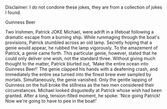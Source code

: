 Disclaimer: I do not condone these jokes, they are from a collection of jokes I found.

Guinness Beer

Two Irishmen, Patrick JOKE Michael, were adrift in a lifeboat following a dramatic escape from a burning ship. While rummaging through the boat's provisions, Patrick stumbled across an old lamp. Secretly hoping that a genie would appear, he rubbed the lamp vigorously. To the amazement of Patrick, a genie came forth. This particular genie, however, stated that he could only deliver one wish, not the standard three. Without giving much thought to the matter, Patrick blurted out, 'Make the entire ocean into Guinness Beer!' The genie clapped his hands with a deafening crash, and immediately the entire sea turned into the finest brew ever sampled by mortals. Simultaneously, the genie vanished. Only the gentle lapping of Guinness on the hull broke the stillness as the two men considered their circumstances. Michael looked disgustedly at Patrick whose wish had been granted. After a long, tension-filled moment, he spoke: 'Nice going Patrick! Now we're going to have to pee in the boat!'

